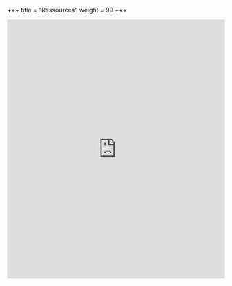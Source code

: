 +++
title = "Ressources"
weight = 99
+++

<iframe 
    src="https://github.com/Adrien-Courses/R605-cours/tree/main/2_ORM/01_JDBC/slide.html"
    width="100%" 
    height="600" 
    frameborder="0"
    allowfullscreen>
</iframe>